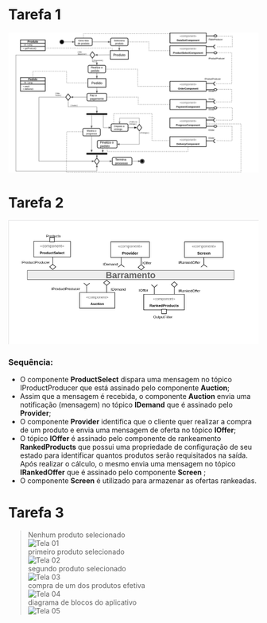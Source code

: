 # Tarefa 1
![tarefa 01](images/tarefa01.png)
# Tarefa 2
![tarefa 02](images/tarefa02.png)
### Sequência:

- O componente **ProductSelect** dispara uma mensagem no tópico IProductProducer que está assinado pelo componente **Auction**;
- Assim que a mensagem é recebida, o componente **Auction** envia uma notificação (mensagem) no tópico **IDemand** que é assinado pelo **Provider**;
- O componente **Provider** identifica que o cliente quer realizar a compra de um produto e envia uma mensagem de oferta no tópico **IOffer**;
- O tópico **IOffer** é assinado pelo componente de rankeamento **RankedProducts** que possui uma propriedade de configuração de seu estado para identificar quantos produtos serão requisitados na saída. <br/>Após realizar o cálculo, o mesmo envia uma mensagem no tópico **IRankedOffer** que é assinado pelo componente **Screen** ;
- O componente **Screen** é utilizado para armazenar as ofertas rankeadas.
# Tarefa 3
> Nenhum produto selecionado<br />
![Tela 01](images/tarefa03_tela01.png)<br />
> primeiro produto selecionado<br />
![Tela 02](images/tarefa03_tela02.png)<br />
> segundo produto selecionado<br />
![Tela 03](images/tarefa03_tela03.png)<br />
> compra de um dos produtos efetiva<br />
![Tela 04](images/tarefa03_tela04.png)<br />
> diagrama de blocos do aplicativo<br />
![Tela 05](images/tarefa03_tela05.png)<br />